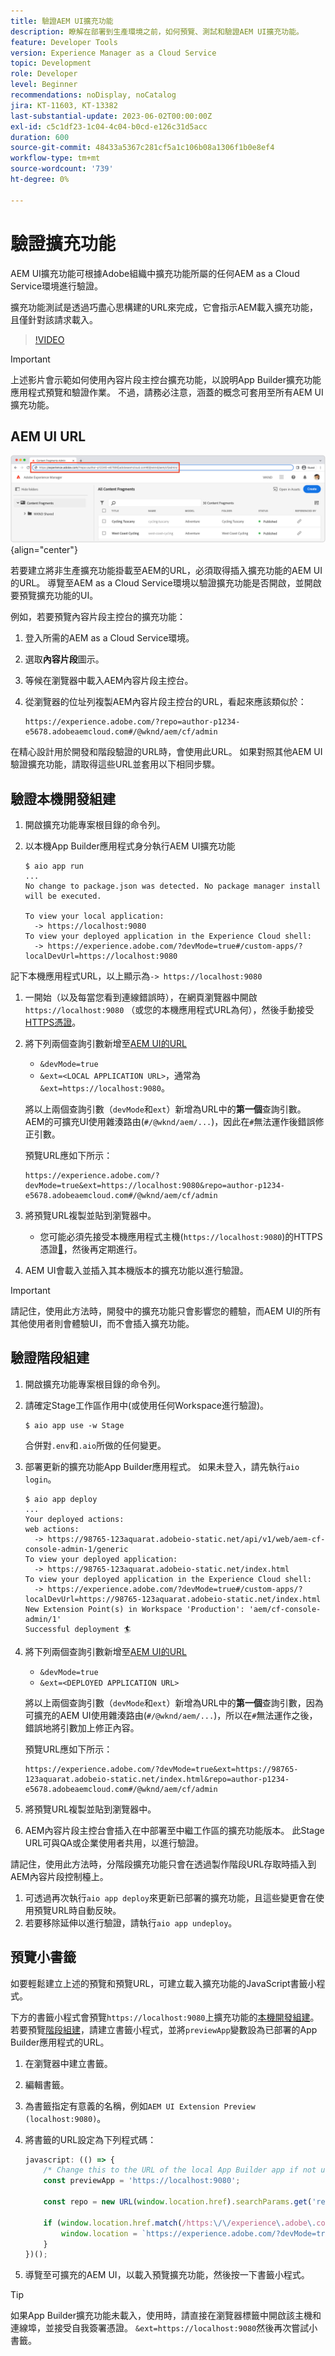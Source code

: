```yaml
---
title: 驗證AEM UI擴充功能
description: 瞭解在部署到生產環境之前，如何預覽、測試和驗證AEM UI擴充功能。
feature: Developer Tools
version: Experience Manager as a Cloud Service
topic: Development
role: Developer
level: Beginner
recommendations: noDisplay, noCatalog
jira: KT-11603, KT-13382
last-substantial-update: 2023-06-02T00:00:00Z
exl-id: c5c1df23-1c04-4c04-b0cd-e126c31d5acc
duration: 600
source-git-commit: 48433a5367c281cf5a1c106b08a1306f1b0e8ef4
workflow-type: tm+mt
source-wordcount: '739'
ht-degree: 0%

---
```


# 驗證擴充功能

AEM UI擴充功能可根據Adobe組織中擴充功能所屬的任何AEM as a Cloud Service環境進行驗證。

擴充功能測試是透過巧盡心思構建的URL來完成，它會指示AEM載入擴充功能，且僅針對該請求載入。

>[!VIDEO](https://video.tv.adobe.com/v/3412877?quality=12&learn=on)

>[!IMPORTANT]
>
> 上述影片會示範如何使用內容片段主控台擴充功能，以說明App Builder擴充功能應用程式預覽和驗證作業。 不過，請務必注意，涵蓋的概念可套用至所有AEM UI擴充功能。

## AEM UI URL

![AEM內容片段主控台URL](./assets/verify/content-fragment-console-url.png){align="center"}

若要建立將非生產擴充功能掛載至AEM的URL，必須取得插入擴充功能的AEM UI的URL。 導覽至AEM as a Cloud Service環境以驗證擴充功能是否開啟，並開啟要預覽擴充功能的UI。

例如，若要預覽內容片段主控台的擴充功能：

1. 登入所需的AEM as a Cloud Service環境。
1. 選取&#x200B;__內容片段__&#x200B;圖示。
1. 等候在瀏覽器中載入AEM內容片段主控台。
1. 從瀏覽器的位址列複製AEM內容片段主控台的URL，看起來應該類似於：

   ```
   https://experience.adobe.com/?repo=author-p1234-e5678.adobeaemcloud.com#/@wknd/aem/cf/admin
   ```

在精心設計用於開發和階段驗證的URL時，會使用此URL。 如果對照其他AEM UI驗證擴充功能，請取得這些URL並套用以下相同步驟。

## 驗證本機開發組建

1. 開啟擴充功能專案根目錄的命令列。
1. 以本機App Builder應用程式身分執行AEM UI擴充功能

   ```shell
   $ aio app run
   ...
   No change to package.json was detected. No package manager install will be executed.
   
   To view your local application:
     -> https://localhost:9080
   To view your deployed application in the Experience Cloud shell:
     -> https://experience.adobe.com/?devMode=true#/custom-apps/?localDevUrl=https://localhost:9080
   ```

記下本機應用程式URL，以上顯示為`-> https://localhost:9080`

1. 一開始（以及每當您看到連線錯誤時），在網頁瀏覽器中開啟`https://localhost:9080` （或您的本機應用程式URL為何），然後手動接受[HTTPS憑證](https://developer.adobe.com/uix/docs/services/aem-cf-console-admin/extension-development/#accepting-the-certificate-first-time-users)。
1. 將下列兩個查詢引數新增至[AEM UI的URL](#aem-ui-url)
   + `&devMode=true`
   + `&ext=<LOCAL APPLICATION URL>`，通常為`&ext=https://localhost:9080`。

   將以上兩個查詢引數（`devMode`和`ext`）新增為URL中的&#x200B;__第一個__&#x200B;查詢引數。 AEM的可擴充UI使用雜湊路由(`#/@wknd/aem/...`)，因此在`#`無法運作後錯誤修正引數。

   預覽URL應如下所示：

   ```
   https://experience.adobe.com/?devMode=true&ext=https://localhost:9080&repo=author-p1234-e5678.adobeaemcloud.com#/@wknd/aem/cf/admin
   ```

1. 將預覽URL複製並貼到瀏覽器中。

   + 您可能必須先接受本機應用程式主機(`https://localhost:9080`)的HTTPS憑證[&#128279;](https://developer.adobe.com/uix/docs/services/aem-cf-console-admin/extension-development/#accepting-the-certificate-first-time-users)，然後再定期進行。

1. AEM UI會載入並插入其本機版本的擴充功能以進行驗證。

>[!IMPORTANT]
>
>請記住，使用此方法時，開發中的擴充功能只會影響您的體驗，而AEM UI的所有其他使用者則會體驗UI，而不會插入擴充功能。

## 驗證階段組建

1. 開啟擴充功能專案根目錄的命令列。
1. 請確定Stage工作區作用中(或使用任何Workspace進行驗證)。

   ```shell
   $ aio app use -w Stage
   ```

   合併對`.env`和`.aio`所做的任何變更。

1. 部署更新的擴充功能App Builder應用程式。 如果未登入，請先執行`aio login`。

   ```shell
   $ aio app deploy
   ...
   Your deployed actions:
   web actions:
     -> https://98765-123aquarat.adobeio-static.net/api/v1/web/aem-cf-console-admin-1/generic 
   To view your deployed application:
     -> https://98765-123aquarat.adobeio-static.net/index.html
   To view your deployed application in the Experience Cloud shell:
     -> https://experience.adobe.com/?devMode=true#/custom-apps/?localDevUrl=https://98765-123aquarat.adobeio-static.net/index.html
   New Extension Point(s) in Workspace 'Production': 'aem/cf-console-admin/1'
   Successful deployment 🏄
   ```

1. 將下列兩個查詢引數新增至[AEM UI的URL](#aem-ui-url)
   + `&devMode=true`
   + `&ext=<DEPLOYED APPLICATION URL>`

   將以上兩個查詢引數（`devMode`和`ext`）新增為URL中的&#x200B;__第一個__&#x200B;查詢引數，因為可擴充的AEM UI使用雜湊路由(`#/@wknd/aem/...`)，所以在`#`無法運作之後，錯誤地將引數加上修正內容。

   預覽URL應如下所示：

   ```
   https://experience.adobe.com/?devMode=true&ext=https://98765-123aquarat.adobeio-static.net/index.html&repo=author-p1234-e5678.adobeaemcloud.com#/@wknd/aem/cf/admin
   ```

1. 將預覽URL複製並貼到瀏覽器中。
1. AEM內容片段主控台會插入在中部署至中繼工作區的擴充功能版本。 此Stage URL可與QA或企業使用者共用，以進行驗證。

請記住，使用此方法時，分階段擴充功能只會在透過製作階段URL存取時插入到AEM內容片段控制檯上。

1. 可透過再次執行`aio app deploy`來更新已部署的擴充功能，且這些變更會在使用預覽URL時自動反映。
1. 若要移除延伸以進行驗證，請執行`aio app undeploy`。

## 預覽小書籤

如要輕鬆建立上述的預覽和預覽URL，可建立載入擴充功能的JavaScript書籤小程式。

下方的書籤小程式會預覽`https://localhost:9080`上擴充功能的[本機開發組建](#verify-local-development-builds)。 若要預覽[階段組建](#verify-stage-builds)，請建立書籤小程式，並將`previewApp`變數設為已部署的App Builder應用程式的URL。

1. 在瀏覽器中建立書籤。
1. 編輯書籤。
1. 為書籤指定有意義的名稱，例如`AEM UI Extension Preview (localhost:9080)`。
1. 將書籤的URL設定為下列程式碼：

   ```javascript
   javascript: (() => {
       /* Change this to the URL of the local App Builder app if not using https://localhost:9080 */
       const previewApp = 'https://localhost:9080';
   
       const repo = new URL(window.location.href).searchParams.get('repo');
   
       if (window.location.href.match(/https:\/\/experience\.adobe\.com\/.*\/aem\/cf\/(editor|admin)\/.*/i)) {
           window.location = `https://experience.adobe.com/?devMode=true&ext=${previewApp}&repo=${repo}${window.location.hash}`;
       } 
   })();
   ```

1. 導覽至可擴充的AEM UI，以載入預覽擴充功能，然後按一下書籤小程式。

>[!TIP]
>
> 如果App Builder擴充功能未載入，使用時，請直接在瀏覽器標籤中開啟該主機和連線埠，並接受自我簽署憑證。 `&ext=https://localhost:9080`然後再次嘗試小書籤。
